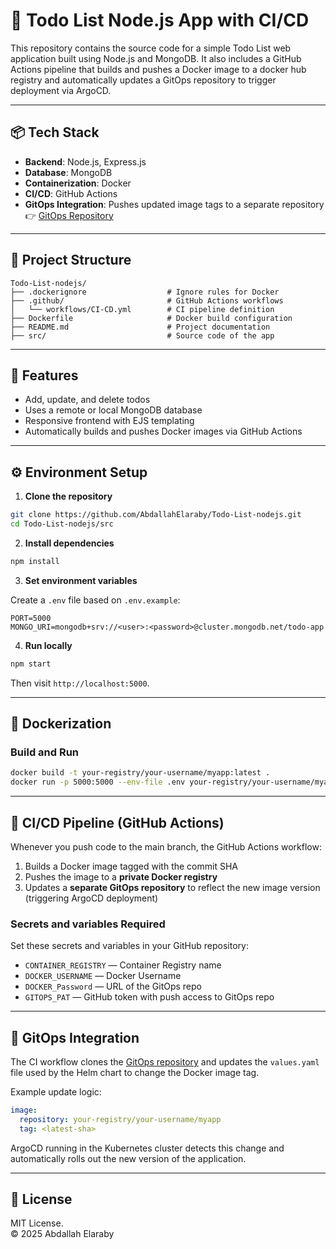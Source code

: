 # 📝 Todo List Node.js App with CI/CD

This repository contains the source code for a simple Todo List web application built using Node.js and MongoDB. It also includes a GitHub Actions pipeline that builds and pushes a Docker image to a docker hub registry and automatically updates a GitOps repository to trigger deployment via ArgoCD. 

---

## 📦 Tech Stack

- **Backend**: Node.js, Express.js
- **Database**: MongoDB
- **Containerization**: Docker
- **CI/CD**: GitHub Actions
- **GitOps Integration**: Pushes updated image tags to a separate repository
    👉 [GitOps Repository](https://github.com/AbdallahElaraby/Todo-List-nodejs-GitOps)

---

## 📁 Project Structure

```
Todo-List-nodejs/
├── .dockerignore                  # Ignore rules for Docker
├── .github/                       # GitHub Actions workflows
│   └── workflows/CI-CD.yml        # CI pipeline definition
├── Dockerfile                     # Docker build configuration
├── README.md                      # Project documentation
├── src/                           # Source code of the app
```

---


## 🚀 Features

- Add, update, and delete todos
- Uses a remote or local MongoDB database
- Responsive frontend with EJS templating
- Automatically builds and pushes Docker images via GitHub Actions

---

## ⚙️ Environment Setup

1. **Clone the repository**

```bash
git clone https://github.com/AbdallahElaraby/Todo-List-nodejs.git
cd Todo-List-nodejs/src
```

2. **Install dependencies**

```bash
npm install
```

3. **Set environment variables**

Create a `.env` file based on `.env.example`:

```env
PORT=5000
MONGO_URI=mongodb+srv://<user>:<password>@cluster.mongodb.net/todo-app
```

4. **Run locally**

```bash
npm start
```

Then visit `http://localhost:5000`.

---

## 🐳 Dockerization

### Build and Run

```bash
docker build -t your-registry/your-username/myapp:latest .
docker run -p 5000:5000 --env-file .env your-registry/your-username/myapp:latest
```

---

## 🔄 CI/CD Pipeline (GitHub Actions)

Whenever you push code to the main branch, the GitHub Actions workflow:

1. Builds a Docker image tagged with the commit SHA
2. Pushes the image to a **private Docker registry**
3. Updates a **separate GitOps repository** to reflect the new image version (triggering ArgoCD deployment)

### Secrets and variables Required

Set these secrets and variables in your GitHub repository:

- `CONTAINER_REGISTRY` — Container Registry name
- `DOCKER_USERNAME` — Docker Username
- `DOCKER_Password` — URL of the GitOps repo
- `GITOPS_PAT` — GitHub token with push access to GitOps repo

---

## 🔁 GitOps Integration

The CI workflow clones the [GitOps repository](https://github.com/AbdallahElaraby/todo-list-gitops) and updates the `values.yaml` file used by the Helm chart to change the Docker image tag.

Example update logic:
```yaml
image:
  repository: your-registry/your-username/myapp
  tag: <latest-sha>
```

ArgoCD running in the Kubernetes cluster detects this change and automatically rolls out the new version of the application.

---

## 📝 License

MIT License.  
© 2025 Abdallah Elaraby
